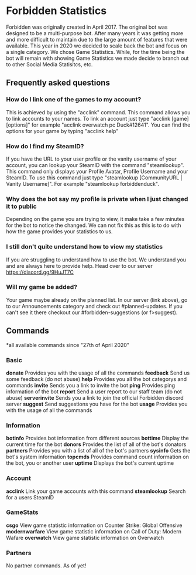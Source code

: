 # Forbidden Statistics
Forbidden was originally created in April 2017. The original bot was designed to be a multi-purpose bot. After many years it was getting more and more difficult to maintain due to the large amount of features that were available. This year in 2020 we decided to scale back the bot and focus on a single category. We chose Game Statistics. While, for the time being the bot will remain with showing Game Statistics we made decide to branch out to other Social Media Statisitcs, etc.

## Frequently asked questions

### How do I link one of the games to my account?
This is achieved by using the "acclink" command. This command allows you to link accounts to your names.
To link an account just type "acclink [game] [options]" for example "acclink overwatch pc Duck#12641".
You can find the options for your game by typing "acclink help"

### How do I find my SteamID?
If you have the URL to your user profile or the vanity username of your account, you can lookup your SteamID with the command "steamlookup". This command only displays your Profile Avatar, Profile Username and your SteamID.
To use this command just type "steamlookup [CommunityURL | Vanity Username]". For example "steamlookup forbiddenduck".

### Why does the bot say my profile is private when I just changed it to public
Depending on the game you are trying to view, it make take a few minutes for the bot to notice the changed. We can not fix this as this is to do with how the game provides your statistics to us.

### I still don't quite understand how to view my statistics
If you are struggling to understand how to use the bot. We understand you and are always here to provide help. Head over to our server https://discord.gg/9HuJT7C

### Will my game be added?
Your game maybe already on the planned list. In our server (link above), go to our Announcements category and check out #planned-updates. If you can't see it there checkout our #forbidden-suggestions (or f>suggest).

## Commands
*all available commands since "27th of April 2020"

### Basic
**donate** Provides you with the usage of all the commands
**feedback** Send us some feedback (do not abuse)
**help** Provides you all the bot categorys and commands
**invite** Sends you a link to invite the bot
**ping** Provides ping information of the bot
**report** Send a user report to our staff team (do not abuse)
**serverinvite** Sends you a link to join the official Forbidden discord server
**suggest** Send suggestions you have for the bot
**usage** Provides you with the usage of all the commands
### Information
**botinfo** Provides bot information from different sources
**bottime** Display the current time for the bot
**donors** Provides the list of all of the bot's donators
**partners** Provides you with a list of all of the bot's partners
**sysinfo** Gets the bot's system information
**topcmds** Provides command count information on the bot, you or another user
**uptime** Displays the bot's current uptime
### Account
**acclink** Link your game accounts with this command
**steamlookup** Search for a users SteamID
### GameStats
**csgo** View game statistic information on Counter Strike: Global Offensive
**modernwarfare** View game statistic information on Call of Duty: Modern Wafare
**overwatch** View game statistic information on Overwatch
### Partners
No partner commands. As of yet!
